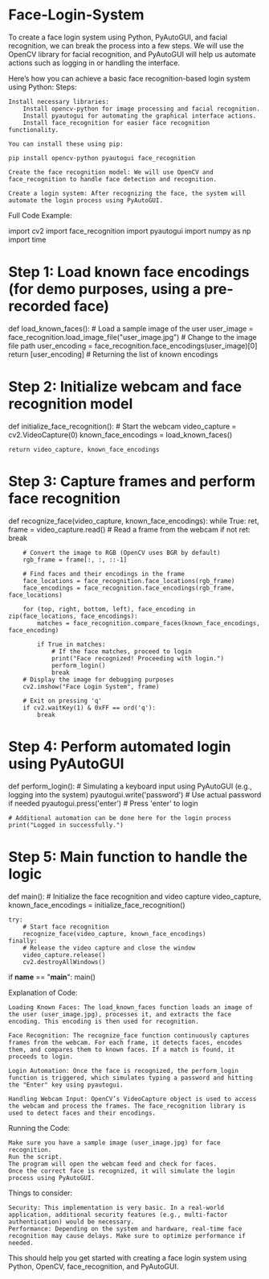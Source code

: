 # Face-Login-System
To create a face login system using Python, PyAutoGUI, and facial recognition, we can break the process into a few steps. We will use the OpenCV library for facial recognition, and PyAutoGUI will help us automate actions such as logging in or handling the interface.

Here’s how you can achieve a basic face recognition-based login system using Python:
Steps:

    Install necessary libraries:
        Install opencv-python for image processing and facial recognition.
        Install pyautogui for automating the graphical interface actions.
        Install face_recognition for easier face recognition functionality.

    You can install these using pip:

    pip install opencv-python pyautogui face_recognition

    Create the face recognition model: We will use OpenCV and face_recognition to handle face detection and recognition.

    Create a login system: After recognizing the face, the system will automate the login process using PyAutoGUI.

Full Code Example:

import cv2
import face_recognition
import pyautogui
import numpy as np
import time

# Step 1: Load known face encodings (for demo purposes, using a pre-recorded face)
def load_known_faces():
    # Load a sample image of the user
    user_image = face_recognition.load_image_file("user_image.jpg")  # Change to the image file path
    user_encoding = face_recognition.face_encodings(user_image)[0]
    return [user_encoding]  # Returning the list of known encodings

# Step 2: Initialize webcam and face recognition model
def initialize_face_recognition():
    # Start the webcam
    video_capture = cv2.VideoCapture(0)
    known_face_encodings = load_known_faces()

    return video_capture, known_face_encodings

# Step 3: Capture frames and perform face recognition
def recognize_face(video_capture, known_face_encodings):
    while True:
        ret, frame = video_capture.read()  # Read a frame from the webcam
        if not ret:
            break
        
        # Convert the image to RGB (OpenCV uses BGR by default)
        rgb_frame = frame[:, :, ::-1]
        
        # Find faces and their encodings in the frame
        face_locations = face_recognition.face_locations(rgb_frame)
        face_encodings = face_recognition.face_encodings(rgb_frame, face_locations)
        
        for (top, right, bottom, left), face_encoding in zip(face_locations, face_encodings):
            matches = face_recognition.compare_faces(known_face_encodings, face_encoding)

            if True in matches:
                # If the face matches, proceed to login
                print("Face recognized! Proceeding with login.")
                perform_login()
                break
        # Display the image for debugging purposes
        cv2.imshow("Face Login System", frame)
        
        # Exit on pressing 'q'
        if cv2.waitKey(1) & 0xFF == ord('q'):
            break

# Step 4: Perform automated login using PyAutoGUI
def perform_login():
    # Simulating a keyboard input using PyAutoGUI (e.g., logging into the system)
    pyautogui.write('password')  # Use actual password if needed
    pyautogui.press('enter')  # Press 'enter' to login

    # Additional automation can be done here for the login process
    print("Logged in successfully.")

# Step 5: Main function to handle the logic
def main():
    # Initialize the face recognition and video capture
    video_capture, known_face_encodings = initialize_face_recognition()

    try:
        # Start face recognition
        recognize_face(video_capture, known_face_encodings)
    finally:
        # Release the video capture and close the window
        video_capture.release()
        cv2.destroyAllWindows()

if __name__ == "__main__":
    main()

Explanation of Code:

    Loading Known Faces: The load_known_faces function loads an image of the user (user_image.jpg), processes it, and extracts the face encoding. This encoding is then used for recognition.

    Face Recognition: The recognize_face function continuously captures frames from the webcam. For each frame, it detects faces, encodes them, and compares them to known faces. If a match is found, it proceeds to login.

    Login Automation: Once the face is recognized, the perform_login function is triggered, which simulates typing a password and hitting the "Enter" key using pyautogui.

    Handling Webcam Input: OpenCV’s VideoCapture object is used to access the webcam and process the frames. The face_recognition library is used to detect faces and their encodings.

Running the Code:

    Make sure you have a sample image (user_image.jpg) for face recognition.
    Run the script.
    The program will open the webcam feed and check for faces.
    Once the correct face is recognized, it will simulate the login process using PyAutoGUI.

Things to consider:

    Security: This implementation is very basic. In a real-world application, additional security features (e.g., multi-factor authentication) would be necessary.
    Performance: Depending on the system and hardware, real-time face recognition may cause delays. Make sure to optimize performance if needed.

This should help you get started with creating a face login system using Python, OpenCV, face_recognition, and PyAutoGUI.
